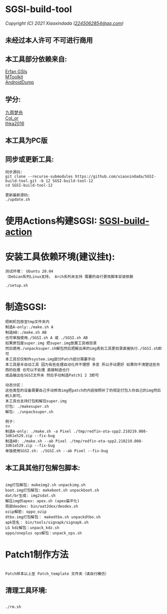 # SGSI-build-tool

*Copyright (C) 2021 Xiaoxindada (2245062854@qq.com)*      

## 未经过本人许可 不可进行商用

## 本工具部分依赖来自:

[Erfan GSIs](https://github.com/erfanoabdi/ErfanGSIs)  
[MToolkit](https://github.com/Nightmare-MY)  
[AndroidDump](https://github.com/AndroidDump/dumper)  

## 学分:

[九雨梦舟](https://github.com/pomelohan)  
[Col_or](https://github.com/color597)  
[thka2016](https://github.com/thka2016)  

## 本工具为PC版

## 同步或更新工具:

```
同步源码:
git clone --recurse-submodules https://github.com/xiaoxindada/SGSI-build-tool.git -b 12 SGSI-build-tool-12
cd SGSI-build-tool-12

更新最新源码:
./update.sh
```

# 使用Actions构建SGSI: [SGSI-build-action](https://github.com/xiaoxindada/SGSI-build-action)  

# 安装工具依赖环境(建议挂t):

```
测试环境： Ubuntu 20.04
（Debian系列Linux支持， Arch系列未支持 需要的自行更改脚本安装依赖

./setup.sh  
```

# 制造SGSI:

```
把刷机包放至tmp文件夹内
制造A-only:./make.sh A
制造AB:./make.sh AB
也可单独使用./SGSI.sh A 或 ./SGSI.sh AB 
如果原包是super.img 把super.img放置工具根目录
然后使用./unpacksuper.sh解包然后把解出来的img丢到工具更目录直接执行./SGSI.sh即可
本工具仅仅制作system.img部分Patch部分需要手动
本工具是半自动工具 因为有些处理自动化并不理想 多变 所以手动更好 如果你不清楚这些东西的处理 也可以不处理 直接制造也行
成品输出在SGSI文件夹 然后手动制造Patch1 2 3即可

动态分区：
这些类型的设备需要自己手动修改img把patch的内容按照补丁的规定打包入你自己的img然后刷入即可。
本工具也支持打包和解包super.img
打包: ./makesuper.sh
解包: ./unpacksuper.sh

例子:
su
制造A-only: ./make.sh -a Pixel ./tmp/redfin-ota-spp2.210219.008-3d61e529.zip --fix-bug
制造AB: ./make.sh --ab Pixel ./tmp/redfin-ota-spp2.210219.008-3d61e529.zip --fix-bug
单独使用SGSI.sh: ./SGSI.sh --ab Pixel --fix-bug
```

## 本工具其他打包解包脚本:

```

img打包解包: makeimg2.sh unpackimg.sh
boot.img打包解包: makeboot.sh unpackboot.sh  
dat/br生成: img2sdat.sh  
解压img的apex: apex.sh (apex扁平化)  
局部deodex: bin/oat2dex/deodex.sh  
ozip解密: oppo_ozip 
dtbo.img打包解包： makedtbo.sh unpackdtbo.sh
apk签名： bin/tools/signapk/signapk.sh  
LG kdz解包：unpack_kdz.sh  
oppo/oneplus ops解包：unpack_ops.sh  

```

# Patch1制作方法

```

Patch样本以上至 Patch_template 文件夹（请自行模仿）

```

## 清理工具环境:

```

./rm.sh
```
